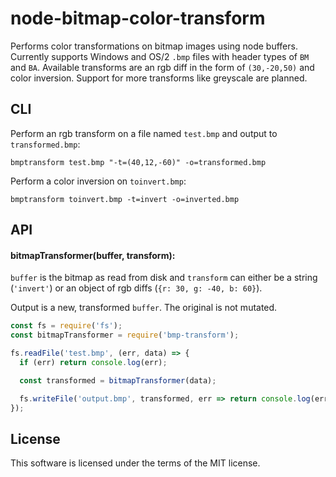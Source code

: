 # node-bitmap-color-transform

Performs color transformations on bitmap images using node buffers. Currently
supports Windows and OS/2 `.bmp` files with header types of `BM` and `BA`.
Available transforms are an rgb diff in the form of `(30,-20,50)` and color
inversion. Support for more transforms like greyscale are planned.

## CLI

Perform an rgb transform on a file named `test.bmp` and output to `transformed.bmp`:

```
bmptransform test.bmp "-t=(40,12,-60)" -o=transformed.bmp
```

Perform a color inversion on `toinvert.bmp`:
```
bmptransform toinvert.bmp -t=invert -o=inverted.bmp
```

## API

#### bitmapTransformer(buffer, transform):
`buffer` is the bitmap as read from disk and `transform` can either be a string (`'invert'`) or an object of rgb diffs (`{r: 30, g: -40, b: 60}`).

Output is a new, transformed `buffer`. The original is not mutated.

```js
const fs = require('fs');
const bitmapTransformer = require('bmp-transform');

fs.readFile('test.bmp', (err, data) => {
  if (err) return console.log(err);

  const transformed = bitmapTransformer(data);

  fs.writeFile('output.bmp', transformed, err => return console.log(err));
});
```

## License

This software is licensed under the terms of the MIT license.
